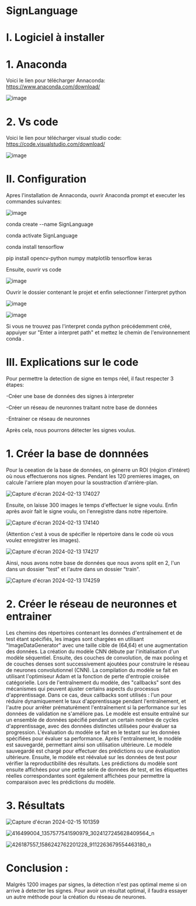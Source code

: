 # SignLanguage
# I. Logiciel à installer 
  # 1. Anaconda
     
   Voici le lien pour télécharger Annaconda: https://www.anaconda.com/download/
     
   ![image](https://github.com/Panjff/SignLanguage/assets/153745637/8cc585a1-e378-4a63-9e73-69f9b1113b88)

  # 2. Vs code

  Voici le lien pour télécharger visual studio code: https://code.visualstudio.com/download/
     
  ![image](https://github.com/Panjff/SignLanguage/assets/153745637/1e45f00e-7600-417d-86f5-6ed40388370b)


# II. Configuration

  Apres l'installation de Annaconda, ouvrir Anaconda prompt et executer les commandes suivantes:
  
  ![image](https://github.com/Panjff/SignLanguage/assets/153745637/3d275f7d-2545-4409-97c5-10ae07fa4f39)
  
  conda create --name SignLanguage
  
  conda activate SignLanguage
  
  conda install tensorflow
  
  pip install opencv-python numpy matplotlib tensorflow keras

  Ensuite, ouvrir vs code 

  ![image](https://github.com/Panjff/SignLanguage/assets/153745637/06e41a48-6151-401f-a382-840e47ab2cde)

  Ouvrir le dossier contenant le projet et enfin selectionner l'interpret python

  ![image](https://github.com/Panjff/SignLanguage/assets/153745637/e9130800-60c1-4204-976d-4810304e2b2c)

  
  ![image](https://github.com/Panjff/SignLanguage/assets/153745637/794fe8fe-17b5-4d1c-bfa5-fe7c67cc0596)

  Si vous ne trouvez pas l'interpret conda python précédemment créé, appuiyer sur "Enter a interpret path" et mettez le chemin de l'environnement conda .


# III. Explications sur le code 

Pour permettre la detection de signe en temps réel, il faut respecter 3 étapes:

  -Créer une base de données des signes à interpreter
  
  -Créer un réseau de neuronnes traitant notre base de données
  
  -Entrainer ce réseau de neuronnes

Après cela, nous pourrons détecter les signes voulus.

  # 1. Créer la base de donnnées
     
  Pour la ceeation de la base de données, on génerre un ROI (région d'intéret) où nous effectuerons nos signes.
  Pendant les 120 premieres images, on calcule l'arriere plan moyen pour la soustraction d'arrière-plan.
     
  ![Capture d'écran 2024-02-13 174027](https://github.com/Panjff/SignLanguage/assets/153745637/69fe8f80-69d5-415f-93d8-63c25d0a2d99)


  Ensuite, on laisse 300 images le temps d'effectuer le signe voulu.
  Enfin après avoir fait le signe voulu, on l'enregistre dans notre répertoire.
     

![Capture d'écran 2024-02-13 174140](https://github.com/Panjff/SignLanguage/assets/153745637/f84ae54c-decf-4ef8-ac4f-4145669db083)

  (Attention c'est à vous de spécifier le répertoire dans le code où vous voulez enregistrer les images).
      
![Capture d'écran 2024-02-13 174217](https://github.com/Panjff/SignLanguage/assets/153745637/4dc2acb4-1cbe-4b2f-8292-7e7121b2c76b)

    
  Ainsi, nous avons notre base de données que nous avons split en 2, l'un dans un dossier "test" et l'autre dans un dossier "train".

![Capture d'écran 2024-02-13 174259](https://github.com/Panjff/SignLanguage/assets/153745637/42888d35-38a3-4589-8522-a5ef9c0a3ee7)


  # 2. Créer le réseau de neuronnes et entrainer

  Les chemins des répertoires contenant les données d'entraînement et de test étant spécifiés, les images sont chargées en utilisant "ImageDataGenerator" avec une taille cible de (64,64) et une augmentation des données.
La création du modèle CNN débute par l'initialisation d'un modèle séquentiel. Ensuite, des couches de convolution, de max pooling et de couches denses sont successivement ajoutées pour construire le réseau de neurones convolutionnel (CNN). La compilation du modèle se fait en utilisant l'optimiseur Adam et la fonction de perte d'entropie croisée catégorielle.
Lors de l'entraînement du modèle, des "callbacks" sont des mécanismes qui peuvent ajuster certains aspects du processus d'apprentissage. Dans ce cas, deux callbacks sont utilisés : l'un pour réduire dynamiquement le taux d'apprentissage pendant l'entraînement, et l'autre pour arrêter prématurément l'entraînement si la performance sur les données de validation ne s'améliore pas. Le modèle est ensuite entraîné sur un ensemble de données spécifié pendant un certain nombre de cycles d'apprentissage, avec des données distinctes utilisées pour évaluer sa progression.
L'évaluation du modèle se fait en le testant sur les données spécifiées pour évaluer sa performance. Après l'entraînement, le modèle est sauvegardé, permettant ainsi son utilisation ultérieure.
Le modèle sauvegardé est chargé pour effectuer des prédictions ou une évaluation ultérieure. Ensuite, le modèle est réévalué sur les données de test pour vérifier la reproductibilité des résultats. 
Les prédictions du modèle sont ensuite affichées pour une petite série de données de test, et les étiquettes réelles correspondantes sont également affichées pour permettre la comparaison avec les prédictions du modèle. 

     
  # 3. Résultats
     
![Capture d'écran 2024-02-15 101359](https://github.com/Panjff/SignLanguage/assets/153745637/5fc65ed6-7750-4278-9814-6e11cd5527d1)

![416499004_1357577541590979_3024127245628409564_n](https://github.com/Panjff/SignLanguage/assets/153745637/5956f89d-19d6-447e-a467-d76f640f2494)

![426187557_1586242762201228_9112263679554463180_n](https://github.com/Panjff/SignLanguage/assets/153745637/85c58b62-d9a5-4c6e-a466-63351d7f2889) 

# Conclusion :

  Malgrès 1200 images par signes, la détection n'est pas optimal meme si on arrive à detecter les signes. Pour avoir un résultat optimal, il faudra essayer un autre méthode pour la création du réseau de neurones.

